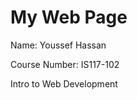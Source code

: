 <!DOCTYPE html>
<html> 
<head>
    <title>My First Web Page</title>    
</head>
<body>
    <h1>My Web Page</h1>
    <p>Name: Youssef Hassan</p> 
    <p>Course Number: IS117-102</p>
    <p>Intro to Web Development</p>


</body>



</html>

